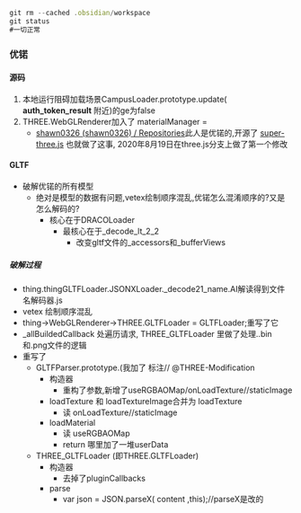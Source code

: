 ```js
git rm --cached .obsidian/workspace 
git status 
#一切正常
```
### 优锘
#### 源码
1. 本地运行阻碍加载场景CampusLoader.prototype.update( __auth_token_result__ 附近)的ge为false
2. THREE.WebGLRenderer加入了 materialManager =
	- [shawn0326 (shawn0326) / Repositories](https://github.com/shawn0326?tab=repositories&q=&type=&language=&sort=)此人是优锘的,开源了 [super-three.js](https://github.com/shawn0326/super-three.js) 也就做了这事, 2020年8月19日在three.js分支上做了第一个修改
#### GLTF
- 破解优锘的所有模型  
    - 绝对是模型的数据有问题,vetex绘制顺序混乱,优锘怎么混淆顺序的?又是怎么解码的?  
        - 核心在于DRACOLoader  
            - 最核心在于_decode_lt_2_2
	            - 改变gltf文件的_accessors和_bufferViews
##### 破解过程
- thing.thingGLTFLoader.JSONXLoader._decode21_name.AI解读得到文件名解码器.js
- vetex 绘制顺序混乱
- thing->WebGLRenderer->THREE.GLTFLoader = GLTFLoader;重写了它
- _allBuildedCallback 处遍历请求, THREE_GLTFLoader 里做了处理..bin和.png文件的逻辑
- 重写了
	- GLTFParser.prototype.(我加了 标注// @THREE-Modification
		- 构造器
			- 重构了参数,新增了useRGBAOMap/onLoadTexture//staticImage
		- loadTexture 和 loadTextureImage合并为 loadTexture
			- 读 onLoadTexture//staticImage
		- loadMaterial
			- 读 useRGBAOMap
			- return 哪里加了一堆userData
	- THREE_GLTFLoader (即THREE.GLTFLoader)
		- 构造器
			- 去掉了pluginCallbacks
		- parse
			- var json = JSON.parseX( content ,this);//parseX是改的

